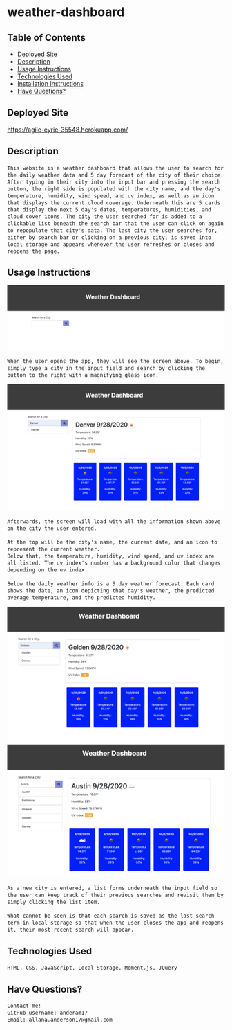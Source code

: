 # weather-dashboard


## Table of Contents 
* [Deployed Site](#deployed-site)
* [Description](#description)
* [Usage Instructions](#usage-instructions)
* [Technologies Used](#technologies-used)
*  [Installation Instructions](#installation-instructions)
*  [Have Questions?](#have-questions)


## Deployed Site
https://agile-eyrie-35548.herokuapp.com/

## Description
    This website is a weather dashboard that allows the user to search for the daily weather data and 5 day forecast of the city of their choice. After typing in their city into the input bar and pressing the search button, the right side is populated with the city name, and the day's temperature, humidity, wind speed, and uv index, as well as an icon that displays the current cloud coverage. Underneath this are 5 cards that display the next 5 day's dates, temperatures, humidities, and cloud cover icons. The city the user searched for is added to a clickable list beneath the search bar that the user can click on again to repopulate that city's data. The last city the user searches for, either by search bar or clicking on a previous city, is saved into local storage and appears whenever the user refreshes or closes and reopens the page.

## Usage Instructions
![HomePage](./images/home.png)

    When the user opens the app, they will see the screen above. To begin, simply type a city in the input field and search by clicking the button to the right with a magnifying glass icon.

![Denver Weather](./images/single-search.png)

    Afterwards, the screen will load with all the information shown above on the city the user entered. 

    At the top will be the city's name, the current date, and an icon to represent the current weather.
    Below that, the temperature, humidity, wind speed, and uv index are all listed. The uv index's number has a background color that changes depending on the uv index. 

    Below the daily weather info is a 5 day weather forecast. Each card shows the date, an icon depicting that day's weather, the predicted average temperature, and the predicted humidity. 

![Golden Weaher](./images/multi-search.png)
![Austin Weaher](./images/many-search.png)

    As a new city is entered, a list forms underneath the input field so the user can keep track of their previous searches and revisit them by simply clicking the list item.

    What cannot be seen is that each search is saved as the last search term in local storage so that when the user closes the app and reopens it, their most recent search will appear. 


## Technologies Used

    HTML, CSS, JavaScript, Local Storage, Moment.js, JQuery


## Have Questions? 
    Contact me!
    GitHub username: anderam17
    Email: allana.anderson17@gmail.com